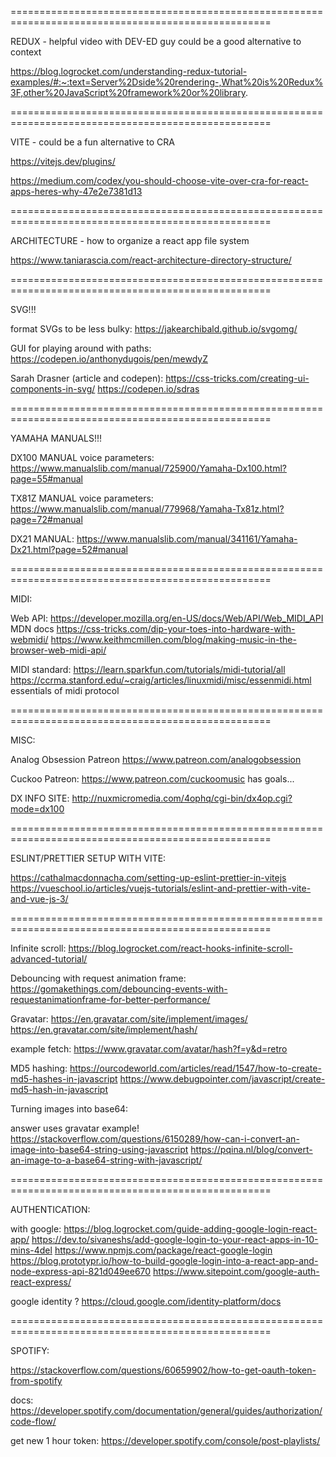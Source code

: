 ===================================================================================================

REDUX - helpful video with DEV-ED guy could be a good alternative to context

https://blog.logrocket.com/understanding-redux-tutorial-examples/#:~:text=Server%2Dside%20rendering-,What%20is%20Redux%3F,other%20JavaScript%20framework%20or%20library.

===================================================================================================

VITE - could be a fun alternative to CRA

https://vitejs.dev/plugins/

https://medium.com/codex/you-should-choose-vite-over-cra-for-react-apps-heres-why-47e2e7381d13

===================================================================================================

ARCHITECTURE - how to organize a react app file system

https://www.taniarascia.com/react-architecture-directory-structure/

===================================================================================================

SVG!!!

format SVGs to be less bulky:
https://jakearchibald.github.io/svgomg/

GUI for playing around with paths:
https://codepen.io/anthonydugois/pen/mewdyZ

Sarah Drasner (article and codepen):
https://css-tricks.com/creating-ui-components-in-svg/
https://codepen.io/sdras

===================================================================================================

YAMAHA MANUALS!!!

DX100 MANUAL voice parameters:
https://www.manualslib.com/manual/725900/Yamaha-Dx100.html?page=55#manual

TX81Z MANUAL voice parameters:
https://www.manualslib.com/manual/779968/Yamaha-Tx81z.html?page=72#manual

DX21 MANUAL:
https://www.manualslib.com/manual/341161/Yamaha-Dx21.html?page=52#manual

===================================================================================================

MIDI:

Web API:
https://developer.mozilla.org/en-US/docs/Web/API/Web_MIDI_API MDN docs
https://css-tricks.com/dip-your-toes-into-hardware-with-webmidi/
https://www.keithmcmillen.com/blog/making-music-in-the-browser-web-midi-api/

MIDI standard:
https://learn.sparkfun.com/tutorials/midi-tutorial/all
https://ccrma.stanford.edu/~craig/articles/linuxmidi/misc/essenmidi.html essentials of midi protocol

===================================================================================================

MISC:

Analog Obsession Patreon
https://www.patreon.com/analogobsession

Cuckoo Patreon:
https://www.patreon.com/cuckoomusic has goals...

<!-- ! -->

DX INFO SITE:
http://nuxmicromedia.com/4ophq/cgi-bin/dx4op.cgi?mode=dx100

===================================================================================================

ESLINT/PRETTIER SETUP WITH VITE:

https://cathalmacdonnacha.com/setting-up-eslint-prettier-in-vitejs
https://vueschool.io/articles/vuejs-tutorials/eslint-and-prettier-with-vite-and-vue-js-3/

===================================================================================================

Infinite scroll:
https://blog.logrocket.com/react-hooks-infinite-scroll-advanced-tutorial/

Debouncing with request animation frame:
https://gomakethings.com/debouncing-events-with-requestanimationframe-for-better-performance/

Gravatar:
https://en.gravatar.com/site/implement/images/
https://en.gravatar.com/site/implement/hash/

example fetch:
https://www.gravatar.com/avatar/hash?f=y&d=retro

MD5 hashing:
https://ourcodeworld.com/articles/read/1547/how-to-create-md5-hashes-in-javascript
https://www.debugpointer.com/javascript/create-md5-hash-in-javascript

Turning images into base64:

answer uses gravatar example!
https://stackoverflow.com/questions/6150289/how-can-i-convert-an-image-into-base64-string-using-javascript
https://pqina.nl/blog/convert-an-image-to-a-base64-string-with-javascript/

===================================================================================================

AUTHENTICATION:

with google:
https://blog.logrocket.com/guide-adding-google-login-react-app/
https://dev.to/sivaneshs/add-google-login-to-your-react-apps-in-10-mins-4del
https://www.npmjs.com/package/react-google-login
https://blog.prototypr.io/how-to-build-google-login-into-a-react-app-and-node-express-api-821d049ee670
https://www.sitepoint.com/google-auth-react-express/

google identity ?
https://cloud.google.com/identity-platform/docs

===================================================================================================

SPOTIFY:

https://stackoverflow.com/questions/60659902/how-to-get-oauth-token-from-spotify

docs:
https://developer.spotify.com/documentation/general/guides/authorization/code-flow/

get new 1 hour token:
https://developer.spotify.com/console/post-playlists/
